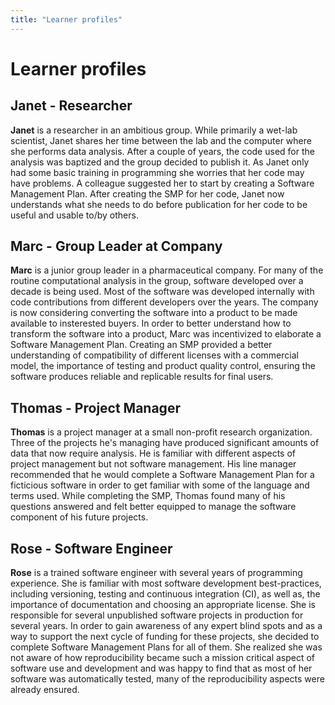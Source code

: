 ```yaml
---
title: "Learner profiles"
---
```


# Learner profiles

## Janet - Researcher

**Janet** is a researcher in an ambitious group.
While primarily a wet-lab scientist, Janet shares her time between the lab and the computer where she performs data analysis.
After a couple of years, the code used for the analysis was baptized and the group decided to publish it.
As Janet only had some basic training in programming she worries that her code may have problems.
A colleague suggested her to start by creating a Software Management Plan.
After creating the SMP for her code, Janet now understands what she needs to do before publication for her code to be useful and usable to/by others.

## Marc - Group Leader at Company

**Marc** is a junior group leader in a pharmaceutical company.
For many of the routine computational analysis in the group, software developed over a decade is being used.
Most of the software was developed internally with code contributions from different developers over the years.
The company is now considering converting the software into a product to be made available to insterested buyers.
In order to better understand how to transform the software into a product, Marc was incentivized to elaborate a Software Management Plan.
Creating an SMP provided a better understanding of compatibility of different licenses with a commercial model, the importance of testing and product quality control, ensuring the software produces reliable and replicable results for final users.

## Thomas - Project Manager

**Thomas** is a project manager at a small non-profit research organization.
Three of the projects he's managing have produced significant amounts of data that now require analysis.
He is familiar with different aspects of project management but not software management.
His line manager recommended that he would complete a Software Management Plan for a ficticious software in order to get familiar with some of the language and terms used.
While completing the SMP, Thomas found many of his questions answered and felt better equipped to manage the software component of his future projects.

## Rose - Software Engineer

**Rose** is a trained software engineer with several years of programming experience.
She is familiar with most software development best-practices, including versioning, testing and continuous integration (CI), as well as, the importance of documentation and choosing an appropriate license.
She is responsible for several unpublished software projects in production for several years.
In order to gain awareness of any expert blind spots and as a way to support the next cycle of funding for these projects, she decided to complete Software Management Plans for all of them.
She realized she was not aware of how reproducibility became such a mission critical aspect of software use and development and was happy to find that as most of her software was automatically tested, many of the reproducibility aspects were already ensured.
